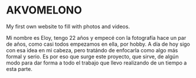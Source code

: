 # AKVOMELONO
My first own website to fill with photos and videos.

Mi nombre es Eloy, tengo 22 años y empecé con la fotografía hace un par de años, 
como casi todos empezamos en ella, por hobby. A día de hoy sigo con esa idea en mi cabeza, 
pero tratándo de enfocarla como algo más formal y serio. Es por eso que surge este proyecto,
que sirve, de algún modo para dar forma a todo el trabajo que llevo realizando de un tiempo a esta parte.
